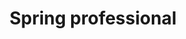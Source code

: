 ---
title: Spring professional
company: VMware
description: Spring framework
status: published
badgeUrl: /assets/images/badges/vmware-spring-professional.png
certificationUrl: https://www.credly.com/badges/ff60dd0e-409a-4d54-88f9-cc284a59b9bb/public_url
---